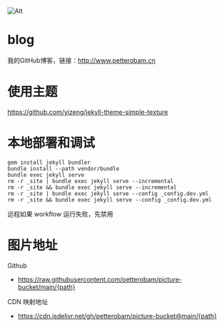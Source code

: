 ![Alt](https://repobeats.axiom.co/api/embed/780b3693687dd5bc67d42374c8700c7073426891.svg "Repobeats analytics image")

# blog
我的GitHub博客，链接：http://www.petterobam.cn

# 使用主题
https://github.com/yizeng/jekyll-theme-simple-texture

# 本地部署和调试

```
gem install jekyll bundler
bundle install --path vendor/bundle
bundle exec jekyll serve
rm -r _site | bundle exec jekyll serve --incremental
rm -r _site && bundle exec jekyll serve --incremental
rm -r _site | bundle exec jekyll serve --config _config.dev.yml
rm -r _site && bundle exec jekyll serve --config _config.dev.yml
```

远程如果 workflow 运行失败，先禁用

# 图片地址

Github
- https://raw.githubusercontent.com/petterobam/picture-bucket/main/{path}

CDN 映射地址
- https://cdn.jsdelivr.net/gh/petterobam/picture-bucket@main/{path}
